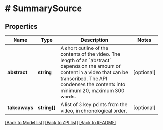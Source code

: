 # # SummarySource

## Properties

Name | Type | Description | Notes
------------ | ------------- | ------------- | -------------
**abstract** | **string** | A short outline of the contents of the video. The length of an &#x60;abstract&#x60; depends on the amount of content in a video that can be transcribed. The API condenses the contents into minimum 20, maximum 300 words. | [optional]
**takeaways** | **string[]** | A list of 3 key points from the video, in chronological order. | [optional]

[[Back to Model list]](../../README.md#models) [[Back to API list]](../../README.md#endpoints) [[Back to README]](../../README.md)
